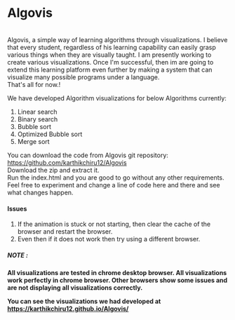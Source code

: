 # Algovis
<br>
Algovis, a simple way of learning algorithms through visualizations.
I believe that every student, regardless of his learning capability can easily
grasp various things when they are visually taught.
I am presently working to create various visualizations.
Once I'm successful, then im are going to extend this learning platform even further 
by making a system that can visualize many possible programs under a language.<br>
That's all for now.!

We have developed Algorithm visualizations for below Algorithms currently: <br>
1. Linear search
2. Binary search
3. Bubble sort
4. Optimized Bubble sort
5. Merge sort 

You can download the code from Algovis git repository: https://github.com/karthikchiru12/Algovis <br>
Download the zip and extract it. <br>
Run the index.html and you are good to go without any other requirements.<br>
Feel free to experiment and change a line of code here and there and see what changes happen. <br>

#### Issues
1. If the animation is stuck or not starting, then clear the cache of the browser and restart the browser.
2. Even then if it does not work then try using a different browser.

<h5>NOTE :</h5> <p><b> All visualizations are tested in chrome desktop browser. All visualizations work perfectly in chrome browser.
Other browsers show some issues and are not displaying all visualizations correctly.<b></p>

You can see the visualizations we had developed at   https://karthikchiru12.github.io/Algovis/
